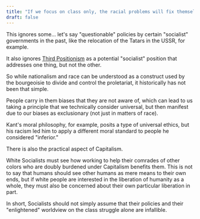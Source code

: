 ```yaml
---
title: "If we focus on class only, the racial problems will fix themselves."
draft: false
---
```


This ignores some... let's say "questionable" policies by certain "socialist" governments in the past, like the relocation of the Tatars in the USSR, for example.  
  
It also ignores [Third Positionism](https://en.wikipedia.org/wiki/Third_Position) as a potential "socialist" position that addresses one thing, but not the other.  
  
So while nationalism and race can be understood as a construct used by the bourgeoisie to divide and control the proletariat, it historically has not been that simple.  
  
People carry in them biases that they are not aware of, which can lead to us taking a principle that we technically consider universal, but then manifest due to our biases as exclusionary (not just in matters of race).  
  
Kant's moral philosophy, for example, posits a type of universal ethics, but his racism led him to apply a different moral standard to people he considered "inferior."  
  
There is also the practical aspect of Capitalism.  
  
White Socialists must see how working to help their comrades of other colors who are doubly burdened under Capitalism benefits them. This is not to say that humans should see other humans as mere means to their own ends, but if white people are interested in the liberation of humanity as a whole, they must also be concerned about their own particular liberation in part.  
  
In short, Socialists should not simply assume that their policies and their "enlightened" worldview on the class struggle alone are infallible.

